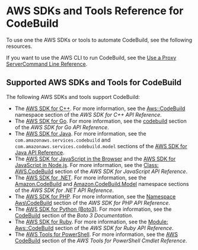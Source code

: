 # AWS SDKs and Tools Reference for CodeBuild<a name="sdk-ref"></a>

To use one the AWS SDKs or tools to automate CodeBuild, see the following resources\.

If you want to use the AWS CLI to run CodeBuild, see the [Use a Proxy ServerCommand Line Reference](cmd-ref.md)\.

## Supported AWS SDKs and Tools for CodeBuild<a name="sdk-ref-sdks"></a>

The following AWS SDKs and tools support CodeBuild:
+ The [AWS SDK for C\+\+](https://aws.amazon.com/sdk-for-cpp)\. For more information, see the [Aws::CodeBuild](http://sdk.amazonaws.com/cpp/api/LATEST/namespace_aws_1_1_code_build.html) namespace section of the *AWS SDK for C\+\+ API Reference*\.
+ The [AWS SDK for Go](https://aws.amazon.com/sdk-for-go/)\. For more information, see the [codebuild](http://docs.aws.amazon.com/sdk-for-go/api/service/codebuild/) section of the *AWS SDK for Go API Reference*\.
+ The [AWS SDK for Java](https://aws.amazon.com/sdk-for-java/)\. For more information, see the `com.amazonaws.services.codebuild` and `com.amazonaws.services.codebuild.model` sections of the [AWS SDK for Java API Reference](http://docs.aws.amazon.com/AWSJavaSDK/latest/javadoc/index.html)\.
+ The [AWS SDK for JavaScript in the Browser](https://aws.amazon.com/sdk-for-browser/) and the [AWS SDK for JavaScript in Node\.js](https://aws.amazon.com/sdk-for-node-js/)\. For more information, see the [Class: AWS\.CodeBuild](http://docs.aws.amazon.com/AWSJavaScriptSDK/latest/AWS/CodeBuild.html) section of the *AWS SDK for JavaScript API Reference*\.
+ The [AWS SDK for \.NET](https://aws.amazon.com/sdk-for-net/)\. For more information, see the [Amazon\.CodeBuild](http://docs.aws.amazon.com/sdkfornet/v3/apidocs/items/CodeBuild/NCodeBuild.html) and [Amazon\.CodeBuild\.Model](http://docs.aws.amazon.com/sdkfornet/v3/apidocs/items/CodeBuild/NCodeBuildModel.html) namespace sections of the *AWS SDK for \.NET API Reference*\.
+ The [AWS SDK for PHP](https://aws.amazon.com/sdk-for-php/)\. For more information, see the [Namespace Aws\\CodeBuild](http://docs.aws.amazon.com/aws-sdk-php/v3/api/namespace-Aws.CodeBuild.html) section of the *AWS SDK for PHP API Reference*\.
+ The [AWS SDK for Python \(Boto3\)](https://aws.amazon.com/sdk-for-python/)\. For more information, see the [CodeBuild](https://boto3.readthedocs.io/en/latest/reference/services/codebuild.html) section of the *Boto 3 Documentation*\.
+ The [AWS SDK for Ruby](https://aws.amazon.com/sdk-for-ruby/)\. For more information, see the [Module: Aws::CodeBuild](http://docs.aws.amazon.com/sdkforruby/api/Aws/CodeBuild.html) section of the *AWS SDK for Ruby API Reference*\.
+ The [AWS Tools for PowerShell](https://aws.amazon.com/powershell/)\. For more information, see the [AWS CodeBuild](http://docs.aws.amazon.com/powershell/latest/reference/items/AWS_CodeBuild_cmdlets.html) section of the *AWS Tools for PowerShell Cmdlet Reference*\.
